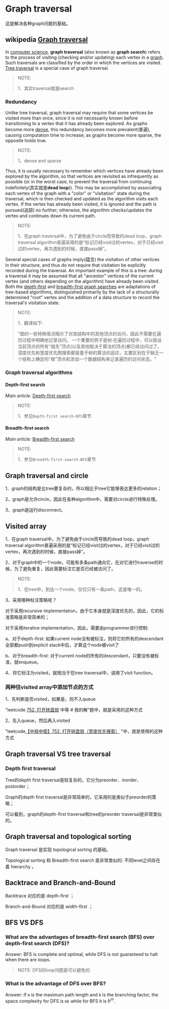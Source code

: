 # Graph traversal

这是解决各种graph问题的基础。

## wikipedia [Graph traversal](https://en.wikipedia.org/wiki/Graph_traversal)

In [computer science](https://en.wikipedia.org/wiki/Computer_science), **graph traversal** (also known as **graph search**) refers to the process of visiting (checking and/or updating) each vertex in a [graph](https://en.wikipedia.org/wiki/Graph_(discrete_mathematics)). Such traversals are classified by the order in which the vertices are visited. [Tree traversal](https://en.wikipedia.org/wiki/Tree_traversal) is a special case of graph traversal.

> NOTE: 
>
> 1、其实traversal就是search

### Redundancy

Unlike tree traversal, graph traversal may require that some vertices be visited more than once, since it is not necessarily known before transitioning to a vertex that it has already been explored. As graphs become more [dense](https://en.wikipedia.org/wiki/Dense_graph), this redundancy becomes more prevalent(普遍), causing computation time to increase; as graphs become more sparse, the opposite holds true.

> NOTE: 
>
> 1、dense and sparse

Thus, it is usually necessary to remember which vertices have already been explored by the algorithm, so that vertices are revisited as infrequently as possible (or in the worst case, to prevent the traversal from continuing indefinitely(其实就是**dead loop**)). This may be accomplished by associating each vertex of the graph with a "color" or "visitation" state during the traversal, which is then checked and updated as the algorithm visits each vertex. If the vertex has already been visited, it is ignored and the path is pursued(追踪) no further; otherwise, the algorithm checks/updates the vertex and continues down its current path.

> NOTE: 
>
> 1、在graph traversal中，为了避免由于circle而导致的dead loop，graph traversal algorithm普遍采用的是“标记已经visit过的vertex，对于已经visit过的vertex，再次遇到的时候，直接pass掉”。

Several special cases of graphs imply(蕴含) the visitation of other vertices in their structure, and thus do not require that visitation be explicitly recorded during the traversal. An important example of this is a tree: during a traversal it may be assumed that all "ancestor" vertices of the current vertex (and others depending on the algorithm) have already been visited. Both the [depth-first](https://en.wikipedia.org/wiki/Depth-first_search) and [breadth-first graph searches](https://en.wikipedia.org/wiki/Breadth-first_search) are adaptations of tree-based algorithms, distinguished primarily by the lack of a structurally determined "root" vertex and the addition of a data structure to record the traversal's visitation state.

> NOTE: 
>
> 1、翻译如下:
>
> "图的一些特殊情况暗示了对其结构中的其他顶点的访问，因此不需要在遍历过程中明确地记录访问。
> 一个重要的例子是树:在遍历过程中，可以假设当前顶点的所有“祖先”顶点(以及其他取决于算法的顶点)都已经访问过了。
> 深度优先和宽度优先图搜索都是基于树的算法的适应，主要区别在于缺乏一个结构上确定的“根”顶点和添加一个数据结构来记录遍历的访问状态。"

### Graph traversal algorithms



#### Depth-first search

*Main article:* [Depth-first search](https://en.wikipedia.org/wiki/Depth-first_search)

> NOTE: 
>
> 1、参见`Depth-first search-DFS`章节

#### Breadth-first search

*Main article:* [Breadth-first search](https://en.wikipedia.org/wiki/Breadth-first_search)

> NOTE: 
>
> 1、参见`Breadth-first-search-BFS`章节



## Graph traversal and circle

1、graph的结构是比tree要复杂的，所以相比于tree它能够表达更多的relation；

2、graph是允许circle，因此在各种algorithm中，需要对circle进行特殊处理。

3、graph是运行disconnect。



## Visited array

1、在graph traversal中，为了避免由于circle而导致的dead loop，graph traversal algorithm普遍采用的是“标记已经visit过的vertex，对于已经visit过的vertex，再次遇到的时候，直接pass掉”。

2、对于graph中的一个node，可能有多条path通向它，在对它进行traverse的时候，为了避免重复，因此需要标注它是否已经被访问了。

> NOTE: 
>
> 1、在tree中，到达一个node，仅仅只有一条path，这是唯一的。

3、采用哪种标注策略呢？

对于采用recursive implementation，由于它本身就是深度优先的，因此，它的标准策略是非常简单的；

对于采用iterative implementation，因此，需要由programmer进行控制:

a、对于depth-first: 如果current node没有被标注，则将它的所有的descendant全部都push到explicit stack中后，才算这个node被visit了

b、对于breadth-first: 对于current node的所有的descendant，只要没有被标准，就enqueue。

4、将它标注为visited，就相当于在tree traversal中，调用了visit function。



### 两种往visited array中添加节点的方式

1、先判断是否visited，如果是，则不入queue

"leetcode [752. 打开转盘锁](https://leetcode-cn.com/problems/open-the-lock/) 中等 # 我的解"题中，就是采用的这种方式

2、先入queue，然后再入visited

"leetcode[【中规中矩】752. 打开转盘锁（宽度优先搜索）](https://leetcode-cn.com/problems/open-the-lock/solution/zhong-gui-zhong-ju-kuan-du-you-xian-sou-suo-by-jyj/) "中，就是使用的这种方式

## Graph traversal VS tree traversal



### Depth first traversal

Tree的depth first traversal是较复杂的，它分为preorder、inorder、postorder；

Graph的depth first traversal是非常简单的，它采用的是类似于preorder的策略；

可以看到，graph的depth-first traversal和tree的preorder traversal是非常类似的。



## Graph traversal and topological sorting

Graph traversal 是实现 topological sorting 的基础。

Topological sorting 和 Breadth-first search 是非常类似的: 不同level之间存在着 hierarchy 。



## Backtrace and Branch-and-Bound

Backtrace 对应的是 depth-first ；

Branch-and-Bound 对应的是 width-first ；



## BFS VS DFS

### What are the advantages of breadth-first search (BFS) over depth-first search (DFS)? 

Answer: BFS is complete and optimal, while DFS is not guaranteed to halt when there are loops. 

> NOTE: DFS的loop问题是可以避免的

### What is the advantage of DFS over BFS?

 Answer: If `m` is the maximum path length and `b` is the branching factor, the space complexity for DFS is `mb` while for BFS it is $b^m$.